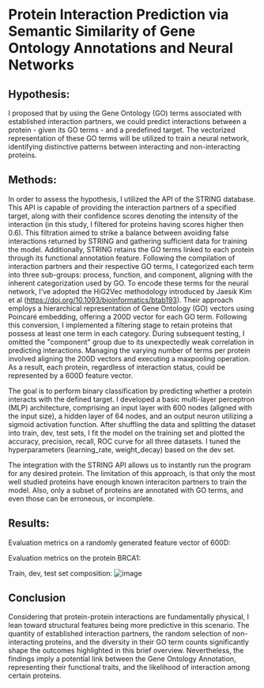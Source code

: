 # Protein Interaction Prediction via Semantic Similarity of Gene Ontology Annotations and Neural Networks

## Hypothesis:

I proposed that by using the Gene Ontology (GO) terms associated with established interaction partners, we could predict interactions between a protein - given its GO terms - and a predefined target. The vectorized representation of these GO terms will be utilized to train a neural network, identifying distinctive patterns between interacting and non-interacting proteins.

## Methods:

In order to assess the hypothesis, I utilized the API of the STRING database. This API is capable of providing the interaction partners of a specified target, along with their confidence scores denoting the intensity of the interaction (in this study, I filtered for proteins having scores higher then 0.6). This filtration aimed to strike a balance between avoiding false interactions returned by STRING and gathering sufficient data for training the model. Additionally, STRING retains the GO terms linked to each protein through its functional annotation feature. Following the compilation of interaction partners and their respective GO terms, I categorized each term into three sub-groups: process, function, and component, aligning with the inherent categorization used by GO. To encode these terms for the neural network, I've adopted the HiG2Vec methodology introduced by Jaesik Kim et al (https://doi.org/10.1093/bioinformatics/btab193). Their approach employs a hierarchical representation of Gene Ontology (GO) vectors using Poincaré embedding, offering a 200D vector for each GO term. Following this conversion, I implemented a filtering stage to retain proteins that possess at least one term in each category. During subsequent testing, I omitted the "component" group due to its unexpectedly weak correlation in predicting interactions. Managing the varying number of terms per protein involved aligning the 200D vectors and executing a maxpooling operation. As a result, each protein, regardless of interaction status, could be represented by a 600D feature vector.

The goal is to perform binary classification by predicting whether a protein interacts with the defined target. I developed a basic multi-layer perceptron (MLP) architecture, comprising an input layer with 600 nodes (aligned with the input size), a hidden layer of 64 nodes, and an output neuron utilizing a sigmoid activation function. After shuffling the data and splitting the dataset into train, dev, test sets, I fit the model on the training set and plotted the accuracy, precision, recall, ROC curve for all three datasets. I tuned the hyperparameters (learning_rate, weight_decay) based on the dev set.

The integration with the STRING API allows us to instantly run the program for any desired protein. The limitation of this approach, is that only the most well studied proteins have enough known interaciton partners to train the model. Also, only a subset of proteins are annotated with GO terms, and even those can be erroneous, or incomplete.

## Results:

Evaluation metrics on a randomly generated feature vector of 600D:

Evaluation metrics on the protein BRCA1:

Train, dev, test set composition:
![image](https://github.com/tothp5991/protein-protein-interaction/assets/61978722/88b87924-c6a4-42c9-9af4-f1db435d67db)

## Conclusion

Considering that protein-protein interactions are fundamentally physical, I lean toward structural features being more predictive in this scenario. The quantity of established interaction partners, the random selection of non-interacting proteins, and the diversity in their GO term counts significantly shape the outcomes highlighted in this brief overview. Nevertheless, the findings imply a potential link between the Gene Ontology Annotation, representing their functional traits, and the likelihood of interaction among certain proteins.